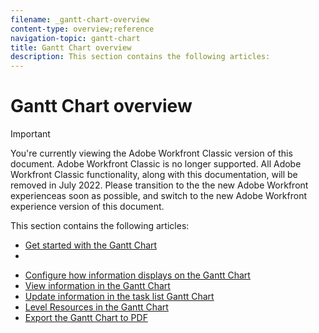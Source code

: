 ```yaml
---
filename: _gantt-chart-overview
content-type: overview;reference
navigation-topic: gantt-chart
title: Gantt Chart overview
description: This section contains the following articles:
---
```


# Gantt Chart overview

>[!IMPORTANT]
>
>You're currently viewing the Adobe Workfront Classic version of this document. Adobe Workfront Classic is no longer supported. All Adobe Workfront Classic functionality, along with this documentation, will be removed in July 2022. Please transition to the the new Adobe Workfront experienceas soon as possible, and switch to the new Adobe Workfront experience version of this document.

This section contains the following articles:

* [Get started with the Gantt Chart](../../../manage-work/gantt-chart/use-the-gantt-chart/get-started-with-gantt.md) 
* 

  <!--
  <p data-mc-conditions="QuicksilverOrClassic.Classic,QuicksilverOrClassic.Draft mode"><a href="../../../manage-work/gantt-chart/use-the-gantt-chart/gantt-feature-availability.md" class="MCXref xref" xrefformat="{para}">Gantt Chart feature availability </a> </p>
  -->

* [Configure how information displays on the Gantt Chart](../../../manage-work/gantt-chart/use-the-gantt-chart/configure-info-on-gantt-chart.md) 
* [View information in the Gantt Chart](../../../manage-work/gantt-chart/use-the-gantt-chart/view-info-in-gantt.md) 
* [Update information in the task list Gantt Chart](../../../manage-work/gantt-chart/use-the-gantt-chart/update-info-task-list-gantt.md) 
* [Level Resources in the Gantt Chart](../../../manage-work/gantt-chart/use-the-gantt-chart/level-resources-in-gantt.md) 
* [Export the Gantt Chart to PDF](../../../manage-work/gantt-chart/use-the-gantt-chart/export-gantt-chart-to-pdf.md)

